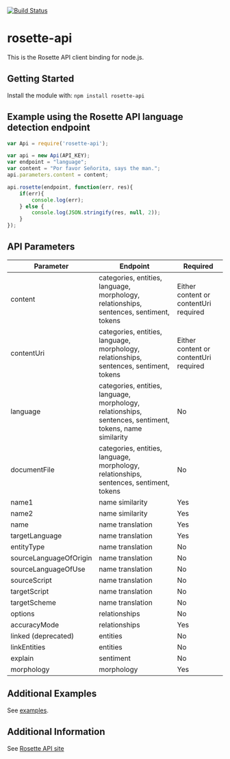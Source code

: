 [![Build Status](https://travis-ci.org/rosette-api/nodejs.svg?branch=master)](https://travis-ci.org/rosette-api/nodejs)

# rosette-api

This is the Rosette API client binding for node.js.

## Getting Started
Install the module with: `npm install rosette-api`


## Example using the Rosette API language detection endpoint
```javascript
var Api = require('rosette-api');

var api = new Api(API_KEY);
var endpoint = "language";
var content = "Por favor Señorita, says the man.";
api.parameters.content = content;

api.rosette(endpoint, function(err, res){
	if(err){
		console.log(err);
	} else {
		console.log(JSON.stringify(res, null, 2));
	}
});
```
## API Parameters
| Parameter                     | Endpoint                                            | Required
| -------------                 |-------------                                        |-------------
| content                    | categories, entities, language, morphology, relationships, sentences, sentiment, tokens            | Either content or contentUri required |
| contentUri                      | categories, entities, language, morphology, relationships, sentences, sentiment, tokens       | Either content or contentUri required |
| language                          | categories, entities, language, morphology, relationships, sentences, sentiment, tokens, name similarity                    | No |
| documentFile                      | categories, entities, language, morphology, relationships, sentences, sentiment, tokens                  | No |
| name1                 | name similarity               | Yes |
| name2               | name similarity| Yes |
| name    | name translation     | Yes |
| targetLanguage           | name translation           | Yes |
| entityType                 | name translation         | No |
| sourceLanguageOfOrigin        | name translation | No |
| sourceLanguageOfUse                         | name translation       | No |
| sourceScript                     | name translation               | No |
| targetScript                     | name translation                    | No |
| targetScheme                        | name translation          | No |
| options              | relationships        | No |
| accuracyMode              | relationships        | Yes |
| linked (deprecated)             | entities        | No |
| linkEntities              | entities        | No |
| explain              | sentiment        | No |
| morphology             | morphology        | Yes |

## Additional Examples
See [examples](examples).

## Additional Information
See [Rosette API site](https://developer.rosette.com/)
